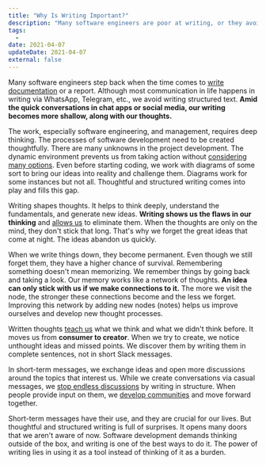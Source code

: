 ```yaml
---
title: "Why Is Writing Important?"
description: "Many software engineers are poor at writing, or they avoid it because they think it takes a lot of time. Yes, it takes time. But it is crucial and cannot be ignored at work."
tags:
  -
date: 2021-04-07
updateDate: 2021-04-07
external: false
---
```


Many software engineers step back when the time comes to [write documentation](/how-to-organize-your-engineering-teams-documents) or a report. Although most communication in life happens in writing via WhatsApp, Telegram, etc., we avoid writing structured text. **Amid the quick conversations in chat apps or social media, our writing becomes more shallow, along with our thoughts.**

The work, especially software engineering, and management, requires deep thinking. The processes of software development need to be created thoughtfully. There are many unknowns in the project development. The dynamic environment prevents us from taking action without [considering many options](https://mcfunley.com/choose-boring-technology). Even before starting coding, we work with diagrams of some sort to bring our ideas into reality and challenge them. Diagrams work for some instances but not all. Thoughtful and structured writing comes into play and fills this gap.

Writing shapes thoughts. It helps to think deeply, understand the fundamentals, and generate new ideas. **Writing shows us the flaws in our thinking** and [allows us](/effective-1-1-meetings-one-on-one-meeting-template) to eliminate them. When the thoughts are only on the mind, they don't stick that long. That's why we forget the great ideas that come at night. The ideas abandon us quickly.

When we write things down, they become permanent. Even though we still forget them, they have a higher chance of survival. Remembering something doesn't mean memorizing. We remember things by going back and taking a look. Our memory works like a network of thoughts. **An idea can only stick with us if we make connections to it.** The more we visit the node, the stronger these connections become and the less we forget. Improving this network by adding new nodes (notes) helps us improve ourselves and develop new thought processes.

Written thoughts [teach us](/14-lessons-i-learned-in-10-years) what we think and what we didn't think before. It moves us from **consumer to creator**. When we try to create, we notice unthought ideas and missed points. We discover them by writing them in complete sentences, not in short Slack messages.

In short-term messages, we exchange ideas and open more discussions around the topics that interest us. While we create conversations via casual messages, we [stop endless discussions](/how-to-stop-endless-discussions) by writing in structure. When people provide input on them, we [develop communities](/managing-partially-distributed-teams) and move forward together.

Short-term messages have their use, and they are crucial for our lives. But thoughtful and structured writing is full of surprises. It opens many doors that we aren't aware of now. Software development demands thinking outside of the box, and writing is one of the best ways to do it. The power of writing lies in using it as a tool instead of thinking of it as a burden.